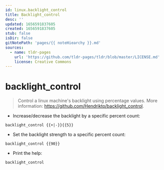 ```yaml
---
id: linux.backlight_control
title: Backlight_control
desc: ''
updated: 1656591837605
created: 1656591837605
stub: false
isDir: false
gitNotePath: 'pages/{{ noteHiearchy }}.md'
sources:
  - name: tldr-pages
    url: 'https://github.com/tldr-pages/tldr/blob/master/LICENSE.md'
    license: Creative Commons
---
```

# backlight_control

> Control a linux machine's backlight using percentage values.
> More information: <https://github.com/Hendrikto/backlight_control>.

- Increase/decrease the backlight by a specific percent count:

`backlight_control {{+|-}}{{5}}`

- Set the backlight strength to a specific percent count:

`backlight_control {{90}}`

- Print the help:

`backlight_control`


